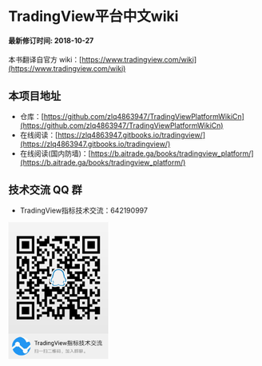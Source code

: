 # TradingView平台中文wiki
#### 最新修订时间: 2018-10-27

本书翻译自官方 wiki：[https://www.tradingview.com/wiki](https://www.tradingview.com/wiki)

## 本项目地址

* 仓库：[https://github.com/zlq4863947/TradingViewPlatformWikiCn](https://github.com/zlq4863947/TradingViewPlatformWikiCn)
* 在线阅读：[https://zlq4863947.gitbooks.io/tradingview/](https://zlq4863947.gitbooks.io/tradingview/)
* 在线阅读(国内防墙)：[https://b.aitrade.ga/books/tradingview_platform/](https://b.aitrade.ga/books/tradingview_platform/)

## 技术交流 QQ 群

* TradingView指标技术交流：642190997

<img src="/images/qrcode.png" alt="drawing" width="200"/>
